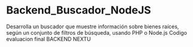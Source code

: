 # Backend_Buscador_NodeJS
Desarrolla un buscador que muestre información sobre bienes raíces, según un conjunto de filtros de búsqueda, usando PHP o Node.js
Codigo evaluacion final BACKEND NEXTU
